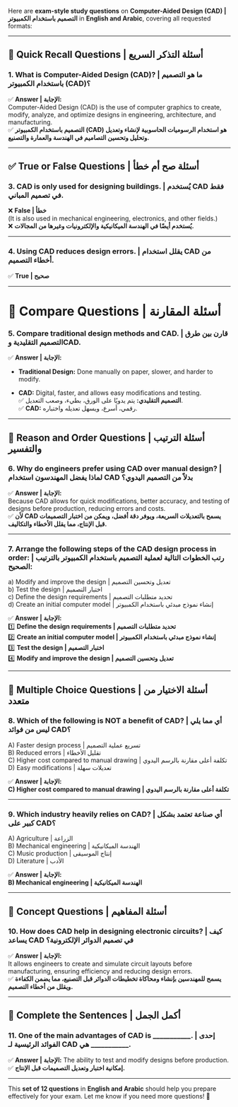 Here are **exam-style study questions** on **Computer-Aided Design (CAD) | التصميم باستخدام الكمبيوتر** in **English and Arabic**, covering all requested formats:

---

## **📌 Quick Recall Questions | أسئلة التذكر السريع**

### **1. What is Computer-Aided Design (CAD)? | ما هو التصميم باستخدام الكمبيوتر (CAD)؟**

✅ **Answer | الإجابة:**  
Computer-Aided Design (CAD) is the use of computer graphics to create, modify, analyze, and optimize designs in engineering, architecture, and manufacturing.  
✅ **التصميم باستخدام الكمبيوتر (CAD) هو استخدام الرسوميات الحاسوبية لإنشاء وتعديل وتحليل وتحسين التصاميم في الهندسة والعمارة والتصنيع.**

---

## **✅ True or False Questions | أسئلة صح أم خطأ**

### **3. CAD is only used for designing buildings. | يُستخدم CAD فقط في تصميم المباني.**

❌ **False | خطأ**  
(It is also used in mechanical engineering, electronics, and other fields.)  
❌ **يُستخدم أيضًا في الهندسة الميكانيكية والإلكترونيات وغيرها من المجالات.**

---

### **4. Using CAD reduces design errors. | يقلل استخدام CAD من أخطاء التصميم.**

✅ **True | صحيح**

---

# **📌 Compare Questions | أسئلة المقارنة**

### **5. Compare traditional design methods and CAD. | قارن بين طرق التصميم التقليدية وCAD.**

✅ **Answer | الإجابة:**

- **Traditional Design:** Done manually on paper, slower, and harder to modify.
    
- **CAD:** Digital, faster, and allows easy modifications and testing.  
    ✅ **التصميم التقليدي:** يتم يدويًا على الورق، بطيء، وصعب التعديل.  
    ✅ **CAD:** رقمي، أسرع، ويسهل تعديله واختباره.
    

---

## **📌 Reason and Order Questions | أسئلة الترتيب والتفسير**

### **6. Why do engineers prefer using CAD over manual design? | لماذا يفضل المهندسون استخدام CAD بدلاً من التصميم اليدوي؟**

✅ **Answer | الإجابة:**  
Because CAD allows for quick modifications, better accuracy, and testing of designs before production, reducing errors and costs.  
✅ **لأن CAD يسمح بالتعديلات السريعة، ويوفر دقة أفضل، ويمكن من اختبار التصميمات قبل الإنتاج، مما يقلل الأخطاء والتكاليف.**

---

### **7. Arrange the following steps of the CAD design process in order: | رتب الخطوات التالية لعملية التصميم باستخدام الكمبيوتر بالترتيب الصحيح:**

a) Modify and improve the design | تعديل وتحسين التصميم  
b) Test the design | اختبار التصميم  
c) Define the design requirements | تحديد متطلبات التصميم  
d) Create an initial computer model | إنشاء نموذج مبدئي باستخدام الكمبيوتر

✅ **Answer | الإجابة:**  
1️⃣ **Define the design requirements | تحديد متطلبات التصميم**  
2️⃣ **Create an initial computer model | إنشاء نموذج مبدئي باستخدام الكمبيوتر**  
3️⃣ **Test the design | اختبار التصميم**  
4️⃣ **Modify and improve the design | تعديل وتحسين التصميم**

---

## **📌 Multiple Choice Questions | أسئلة الاختيار من متعدد**

### **8. Which of the following is NOT a benefit of CAD? | أي مما يلي ليس من فوائد CAD؟**

A) Faster design process | تسريع عملية التصميم  
B) Reduced errors | تقليل الأخطاء  
C) Higher cost compared to manual drawing | تكلفة أعلى مقارنة بالرسم اليدوي  
D) Easy modifications | تعديلات سهلة

✅ **Answer | الإجابة:**  
**C) Higher cost compared to manual drawing | تكلفة أعلى مقارنة بالرسم اليدوي**

---

### **9. Which industry heavily relies on CAD? | أي صناعة تعتمد بشكل كبير على CAD؟**

A) Agriculture | الزراعة  
B) Mechanical engineering | الهندسة الميكانيكية  
C) Music production | إنتاج الموسيقى  
D) Literature | الأدب

✅ **Answer | الإجابة:**  
**B) Mechanical engineering | الهندسة الميكانيكية**

---

## **📌 Concept Questions | أسئلة المفاهيم**

### **10. How does CAD help in designing electronic circuits? | كيف يساعد CAD في تصميم الدوائر الإلكترونية؟**

✅ **Answer | الإجابة:**  
It allows engineers to create and simulate circuit layouts before manufacturing, ensuring efficiency and reducing design errors.  
✅ **يسمح للمهندسين بإنشاء ومحاكاة تخطيطات الدوائر قبل التصنيع، مما يضمن الكفاءة ويقلل من أخطاء التصميم.**

---

## **📌 Complete the Sentences | أكمل الجمل**

### **11. One of the main advantages of CAD is ___________. | إحدى الفوائد الرئيسية لـ CAD هي ___________.**

✅ **Answer | الإجابة:** The ability to test and modify designs before production.  
✅ **إمكانية اختبار وتعديل التصميمات قبل الإنتاج.**

---

This **set of 12 questions** in **English and Arabic** should help you prepare effectively for your exam. Let me know if you need more questions! 🚀